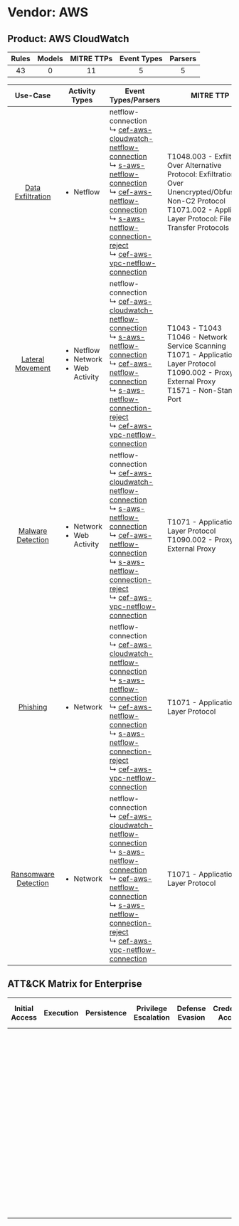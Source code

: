 Vendor: AWS
===========
Product: AWS CloudWatch
-----------------------
| Rules | Models | MITRE TTPs | Event Types | Parsers |
|:-----:|:------:|:----------:|:-----------:|:-------:|
|  43   |   0    |     11     |      5      |    5    |

|                              Use-Case                               | Activity Types                                                 | Event Types/Parsers                                                                                                                                                                                                                                                                                                                                                                                                                                                                                                                | MITRE TTP                                                                                                                                                                           | Content                    |
|:-------------------------------------------------------------------:| -------------------------------------------------------------- | ---------------------------------------------------------------------------------------------------------------------------------------------------------------------------------------------------------------------------------------------------------------------------------------------------------------------------------------------------------------------------------------------------------------------------------------------------------------------------------------------------------------------------------- | ----------------------------------------------------------------------------------------------------------------------------------------------------------------------------------- | -------------------------- |
|    [Data Exfiltration](../UseCases/usecase_data_exfiltration.md)    | <ul><li>Netflow</li></ul>                                      |  netflow-connection<br> ↳ [cef-aws-cloudwatch-netflow-connection](../Parsers/parserContent_cef-aws-cloudwatch-netflow-connection.md)<br> ↳ [s-aws-netflow-connection](../Parsers/parserContent_s-aws-netflow-connection.md)<br> ↳ [cef-aws-netflow-connection](../Parsers/parserContent_cef-aws-netflow-connection.md)<br> ↳ [s-aws-netflow-connection-reject](../Parsers/parserContent_s-aws-netflow-connection-reject.md)<br> ↳ [cef-aws-vpc-netflow-connection](../Parsers/parserContent_cef-aws-vpc-netflow-connection.md)<br> | T1048.003 - Exfiltration Over Alternative Protocol: Exfiltration Over Unencrypted/Obfuscated Non-C2 Protocol<br>T1071.002 - Application Layer Protocol: File Transfer Protocols<br> | <ul><li>1 Rules</li></ul>  |
|     [Lateral Movement](../UseCases/usecase_lateral_movement.md)     | <ul><li>Netflow</li><li>Network</li><li>Web Activity</li></ul> |  netflow-connection<br> ↳ [cef-aws-cloudwatch-netflow-connection](../Parsers/parserContent_cef-aws-cloudwatch-netflow-connection.md)<br> ↳ [s-aws-netflow-connection](../Parsers/parserContent_s-aws-netflow-connection.md)<br> ↳ [cef-aws-netflow-connection](../Parsers/parserContent_cef-aws-netflow-connection.md)<br> ↳ [s-aws-netflow-connection-reject](../Parsers/parserContent_s-aws-netflow-connection-reject.md)<br> ↳ [cef-aws-vpc-netflow-connection](../Parsers/parserContent_cef-aws-vpc-netflow-connection.md)<br> | T1043 - T1043<br>T1046 - Network Service Scanning<br>T1071 - Application Layer Protocol<br>T1090.002 - Proxy: External Proxy<br>T1571 - Non-Standard Port<br>                       | <ul><li>25 Rules</li></ul> |
|    [Malware Detection](../UseCases/usecase_malware_detection.md)    | <ul><li>Network</li><li>Web Activity</li></ul>                 |  netflow-connection<br> ↳ [cef-aws-cloudwatch-netflow-connection](../Parsers/parserContent_cef-aws-cloudwatch-netflow-connection.md)<br> ↳ [s-aws-netflow-connection](../Parsers/parserContent_s-aws-netflow-connection.md)<br> ↳ [cef-aws-netflow-connection](../Parsers/parserContent_cef-aws-netflow-connection.md)<br> ↳ [s-aws-netflow-connection-reject](../Parsers/parserContent_s-aws-netflow-connection-reject.md)<br> ↳ [cef-aws-vpc-netflow-connection](../Parsers/parserContent_cef-aws-vpc-netflow-connection.md)<br> | T1071 - Application Layer Protocol<br>T1090.002 - Proxy: External Proxy<br>                                                                                                         | <ul><li>13 Rules</li></ul> |
|             [Phishing](../UseCases/usecase_phishing.md)             | <ul><li>Network</li></ul>                                      |  netflow-connection<br> ↳ [cef-aws-cloudwatch-netflow-connection](../Parsers/parserContent_cef-aws-cloudwatch-netflow-connection.md)<br> ↳ [s-aws-netflow-connection](../Parsers/parserContent_s-aws-netflow-connection.md)<br> ↳ [cef-aws-netflow-connection](../Parsers/parserContent_cef-aws-netflow-connection.md)<br> ↳ [s-aws-netflow-connection-reject](../Parsers/parserContent_s-aws-netflow-connection-reject.md)<br> ↳ [cef-aws-vpc-netflow-connection](../Parsers/parserContent_cef-aws-vpc-netflow-connection.md)<br> | T1071 - Application Layer Protocol<br>                                                                                                                                              | <ul><li>1 Rules</li></ul>  |
| [Ransomware Detection](../UseCases/usecase_ransomware_detection.md) | <ul><li>Network</li></ul>                                      |  netflow-connection<br> ↳ [cef-aws-cloudwatch-netflow-connection](../Parsers/parserContent_cef-aws-cloudwatch-netflow-connection.md)<br> ↳ [s-aws-netflow-connection](../Parsers/parserContent_s-aws-netflow-connection.md)<br> ↳ [cef-aws-netflow-connection](../Parsers/parserContent_cef-aws-netflow-connection.md)<br> ↳ [s-aws-netflow-connection-reject](../Parsers/parserContent_s-aws-netflow-connection-reject.md)<br> ↳ [cef-aws-vpc-netflow-connection](../Parsers/parserContent_cef-aws-vpc-netflow-connection.md)<br> | T1071 - Application Layer Protocol<br>                                                                                                                                              | <ul><li>3 Rules</li></ul>  |

ATT&CK Matrix for Enterprise
----------------------------
| Initial Access | Execution | Persistence | Privilege Escalation | Defense Evasion | Credential Access | Discovery                                                                     | Lateral Movement | Collection | Command and Control                                                                                                                                                                                                                                                                                                                                                                                       | Exfiltration                                                                                                                                                                                                                                         | Impact |
| -------------- | --------- | ----------- | -------------------- | --------------- | ----------------- | ----------------------------------------------------------------------------- | ---------------- | ---------- | --------------------------------------------------------------------------------------------------------------------------------------------------------------------------------------------------------------------------------------------------------------------------------------------------------------------------------------------------------------------------------------------------------- | ---------------------------------------------------------------------------------------------------------------------------------------------------------------------------------------------------------------------------------------------------- | ------ |
|                |           |             |                      |                 |                   | [Network Service Scanning](https://attack.mitre.org/techniques/T1046)<br><br> |                  |            | [Non-Standard Port](https://attack.mitre.org/techniques/T1571)<br><br>[Application Layer Protocol: File Transfer Protocols](https://attack.mitre.org/techniques/T1071/002)<br><br>[Proxy: External Proxy](https://attack.mitre.org/techniques/T1090/002)<br><br>[Application Layer Protocol](https://attack.mitre.org/techniques/T1071)<br><br>[Proxy](https://attack.mitre.org/techniques/T1090)<br><br> | [Exfiltration Over Alternative Protocol](https://attack.mitre.org/techniques/T1048)<br><br>[Exfiltration Over Alternative Protocol: Exfiltration Over Unencrypted/Obfuscated Non-C2 Protocol](https://attack.mitre.org/techniques/T1048/003)<br><br> |        |
